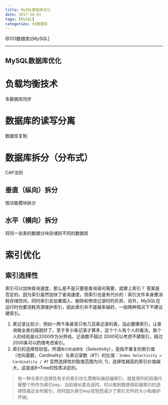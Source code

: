 ```yaml
---
title: MySQL数据库优化
date: 2017-10-03
tags: [MySQL]
categories: 03数据库
---
```


@(03数据库)[MySQL]

- - -
<!-- more --> 

MySQL数据库优化
---
# 负载均衡技术
多数据库同步

# 数据库的读写分离
数据库复制

# 数据库拆分（分布式）
CAP法则
## 垂直（纵向）拆分
按功能模块拆分
## 水平（横向）拆分
将同一张表的数据分块存储到不同的数据库

# 索引优化
## 索引选择性
索引可以加快查询速度，那么是不是只要是查询语句需要，就建上索引？
答案是否定的。因为索引虽然加快了查询速度，但索引也是有代价的：索引文件本身要消耗存储空间，同时索引会加重插入、删除和修改记录时的负担，另外，MySQL在运行时也要消耗资源维护索引，因此索引并不是越多越好。一般两种情况下不建议建索引。

1. 表记录比较少，例如一两千条甚至只有几百条记录的表，没必要建索引，让查询做全表扫描就好了。至于多少条记录才算多，这个个人有个人的看法，我个人的经验是以2000作为分界线，记录数不超过 2000可以考虑不建索引，超过2000条可以酌情考虑索引。
2. 索引的选择性较低。所谓`索引的选择性`（Selectivity），是指不重复的索引值（也叫基数，Cardinality）与表记录数（#T）的比值：`Index Selectivity = Cardinality / #T`
显然选择性的取值范围为(0, 1]，选择性越高的索引价值越大，这是由B+Tree的性质决定的。

>有一种与索引选择性有关的索引优化策略叫做前缀索引，就是用列的前缀代替整个列作为索引key，当前缀长度合适时，可以做到既使得前缀索引的选择性接近全列索引，同时因为索引key变短而减少了索引文件的大小和维护开销。


